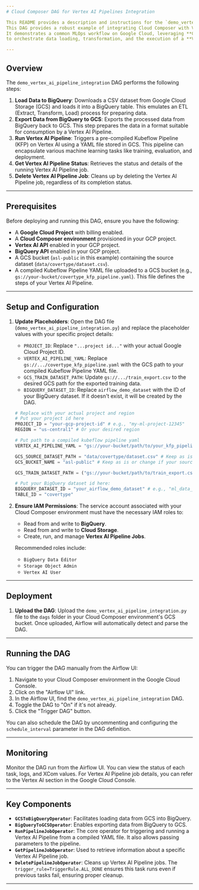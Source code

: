 ```yaml
---
# Cloud Composer DAG for Vertex AI Pipelines Integration

This README provides a description and instructions for the `demo_vertex_ai_pipeline_integration` DAG.
This DAG provides a robust example of integrating Cloud Composer with Vertex AI for automated MLOps workflows.
It demonstrates a common MLOps workflow on Google Cloud, leveraging **Cloud Composer** (managed Apache Airflow) 
to orchestrate data loading, transformation, and the execution of a **Vertex AI Pipeline**.

---
```


## Overview

The `demo_vertex_ai_pipeline_integration` DAG performs the following steps:

1.  **Load Data to BigQuery**: Downloads a CSV dataset from Google Cloud Storage (GCS) and loads it into a BigQuery table. This emulates an ETL (Extract, Transform, Load) process for preparing data.
2.  **Export Data from BigQuery to GCS**: Exports the processed data from BigQuery back to GCS. This step prepares the data in a format suitable for consumption by a Vertex AI Pipeline.
3.  **Run Vertex AI Pipeline**: Triggers a pre-compiled Kubeflow Pipeline (KFP) on Vertex AI using a YAML file stored in GCS. This pipeline can encapsulate various machine learning tasks like training, evaluation, and deployment.
4.  **Get Vertex AI Pipeline Status**: Retrieves the status and details of the running Vertex AI Pipeline job.
5.  **Delete Vertex AI Pipeline Job**: Cleans up by deleting the Vertex AI Pipeline job, regardless of its completion status.

---

## Prerequisites

Before deploying and running this DAG, ensure you have the following:

* A **Google Cloud Project** with billing enabled.
* A **Cloud Composer environment** provisioned in your GCP project.
* **Vertex AI API** enabled in your GCP project.
* **BigQuery API** enabled in your GCP project.
* A GCS bucket (`asl-public` in this example) containing the source dataset (`data/covertype/dataset.csv`).
* A compiled Kubeflow Pipeline YAML file uploaded to a GCS bucket (e.g., `gs://your-bucket/covertype_kfp_pipeline.yaml`). This file defines the steps of your Vertex AI Pipeline.

---

## Setup and Configuration

1.  **Update Placeholders**:
    Open the DAG file (`demo_vertex_ai_pipeline_integration.py`) and replace the placeholder values with your specific project details:

    * `PROJECT_ID`: Replace `"...project id..."` with your actual Google Cloud Project ID.
    * `VERTEX_AI_PIPELINE_YAML`: Replace `gs://.../covertype_kfp_pipeline.yaml` with the GCS path to your compiled Kubeflow Pipeline YAML file.
    * `GCS_TRAIN_DATASET_PATH`: Update `gs://.../train_export.csv` to the desired GCS path for the exported training data.
    * `BIGQUERY_DATASET_ID`: Replace `airflow_demo_dataset` with the ID of your BigQuery dataset. If it doesn't exist, it will be created by the DAG.

    ```python
    # Replace with your actual project and region
    # Put your project id here
    PROJECT_ID = "your-gcp-project-id" # e.g., "my-ml-project-12345"
    REGION = "us-central1" # Or your desired region

    # Put path to a compiled kubeflow pipeline yaml
    VERTEX_AI_PIPELINE_YAML = "gs://your-bucket/path/to/your_kfp_pipeline.yaml"

    GCS_SOURCE_DATASET_PATH = "data/covertype/dataset.csv" # Keep as is or change if your source data path is different
    GCS_BUCKET_NAME = "asl-public" # Keep as is or change if your source data is in a different bucket

    GCS_TRAIN_DATASET_PATH = ("gs://your-bucket/path/to/train_export.csv",)

    # Put your BigQuery dataset id here:
    BIGQUERY_DATASET_ID = "your_airflow_demo_dataset" # e.g., "ml_data_warehouse"
    TABLE_ID = "covertype"
    ```

2.  **Ensure IAM Permissions**:
    The service account associated with your Cloud Composer environment must have the necessary IAM roles to:
    * Read from and write to **BigQuery**.
    * Read from and write to **Cloud Storage**.
    * Create, run, and manage **Vertex AI Pipeline Jobs**.

    Recommended roles include:
    * `BigQuery Data Editor`
    * `Storage Object Admin`
    * `Vertex AI User`

---

## Deployment

1.  **Upload the DAG**:
    Upload the `demo_vertex_ai_pipeline_integration.py` file to the `dags` folder in your Cloud Composer environment's GCS bucket. Once uploaded, Airflow will automatically detect and parse the DAG.

---

## Running the DAG

You can trigger the DAG manually from the Airflow UI:

1.  Navigate to your Cloud Composer environment in the Google Cloud Console.
2.  Click on the "Airflow UI" link.
3.  In the Airflow UI, find the `demo_vertex_ai_pipeline_integration` DAG.
4.  Toggle the DAG to "On" if it's not already.
5.  Click the "Trigger DAG" button.

You can also schedule the DAG by uncommenting and configuring the `schedule_interval` parameter in the DAG definition.

---

## Monitoring

Monitor the DAG run from the Airflow UI. You can view the status of each task, logs, and XCom values. For Vertex AI Pipeline job details, you can refer to the Vertex AI section in the Google Cloud Console.

---

## Key Components

* **`GCSToBigQueryOperator`**: Facilitates loading data from GCS into BigQuery.
* **`BigQueryToGCSOperator`**: Enables exporting data from BigQuery to GCS.
* **`RunPipelineJobOperator`**: The core operator for triggering and running a Vertex AI Pipeline from a compiled YAML file. It also allows passing parameters to the pipeline.
* **`GetPipelineJobOperator`**: Used to retrieve information about a specific Vertex AI Pipeline job.
* **`DeletePipelineJobOperator`**: Cleans up Vertex AI Pipeline jobs. The `trigger_rule=TriggerRule.ALL_DONE` ensures this task runs even if previous tasks fail, ensuring proper cleanup.

---
